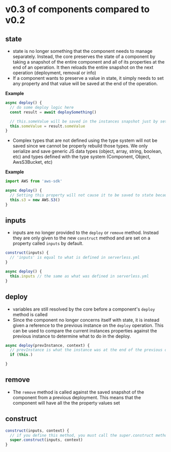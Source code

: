 # v0.3 of components compared to v0.2

## state
- state is no longer something that the component needs to manage separately. Instead, the core preserves the state of a component by taking a snapshot of the entire component and all of its properties at the end of an operation. It then reloads the entire snapshot on the next operation (deployment, removal or info)
- If a component wants to preserve a value in state, it simply needs to set any property and that value will be saved at the end of the operation.

**Example**
```js
async deploy() {
  // do some deploy logic here
  const result = await deploySomething()

  // this.someValue will be saved in the instances snapshot just by setting the property
  this.someValue = result.someValue
}
```
- Complex types that are not defined using the type system will not be saved since we cannot be properly rebuild those types. We only serialize and save generic JS data types (object, array, string, boolean, etc) and types defined with the type system (Component, Object, AwsS3Bucket, etc)

**Example**
```js
import AWS from 'aws-sdk'

async deploy() {
  // Setting this property will not cause it to be saved to state because the value is not a serializable value
  this.s3 = new AWS.S3()
}
```


## inputs
- inputs are no longer provided to the `deploy` or `remove` method. Instead they are only given to the new `construct` method and are set on a property called `inputs` by default.

```js
construct(inputs) {
  // 'inputs' is equal to what is defined in serverless.yml
}
```

```js
async deploy() {
  this.inputs // the same as what was defined in serverless.yml
}
```

## deploy
- variables are still resolved by the core before a component's `deploy` method is called
- Since the component no longer concerns itself with state, it is instead given a reference to the previous instance on the `deploy` operation. This can be used to compare the current instances properties against the previous instance to determine what to do in the deploy.
```js
async deploy(prevInstance, context) {
  // prevInstance is what the instance was at the end of the previous operation
  if (this.)

}
```

## remove
- The `remove` method is called against the saved snapshot of the component from a previous deployment. This means that the component will have all the the property values set


## construct


```js
construct(inputs, context) {
  // if you define this method, you must call the super.construct method for the this.inputs property to be set. if you do not define your own construct method, the default construct method will be used which will set the inputs value for you
  super.construct(inputs, context)
}
```
